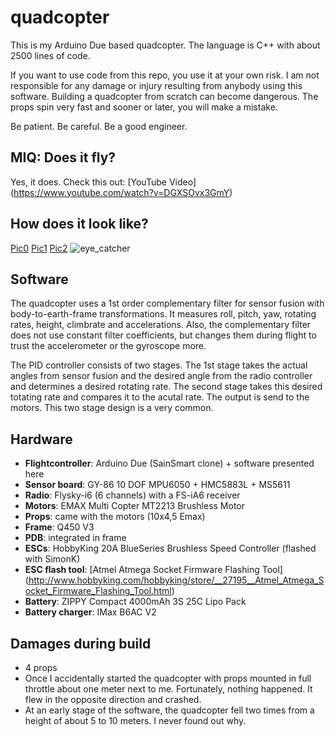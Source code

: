 # quadcopter
This is my Arduino Due based quadcopter. The language is C++ with about 2500 lines of code.

If you want to use code from this repo, you use it at your own risk. I am not responsible for any damage or injury resulting from anybody using this software. Building a quadcopter from scratch can become dangerous. The props spin very fast and sooner or later, you will make a mistake.

Be patient. Be careful. Be a good engineer.

## MIQ: Does it fly?
Yes, it does. Check this out: [YouTube Video] (https://www.youtube.com/watch?v=DGXSOvx3GmY)

## How does it look like?
[Pic0](https://cloud.githubusercontent.com/assets/20499620/17651703/e24e91ae-626c-11e6-9fed-11d581fa1a50.jpg)
[Pic1](https://cloud.githubusercontent.com/assets/20499620/17651707/ec92b8c0-626c-11e6-837b-2d71fa09c990.jpg)
[Pic2](https://cloud.githubusercontent.com/assets/20499620/17651710/f2587f4c-626c-11e6-8e57-1e0f6f156db3.jpg)
![eye_catcher](https://cloud.githubusercontent.com/assets/20499620/17651702/ddfb5e66-626c-11e6-9d9b-9204bb1c9ec1.jpg)

## Software
The quadcopter uses a 1st order complementary filter for sensor fusion with body-to-earth-frame transformations. It measures roll, pitch, yaw, rotating rates, height, climbrate and accelerations. Also, the complementary filter does not use constant filter coefficients, but changes them during flight to trust the accelerometer or the gyroscope more.

The PID controller consists of two stages. The 1st stage takes the actual angles from sensor fusion and the desired angle from the radio controller and determines a desired rotating rate. The second stage takes this desired totating rate and compares it to the acutal rate. The output is send to the motors. This two stage design is a very common.

## Hardware
- **Flightcontroller**: Arduino Due (SainSmart clone) + software presented here
- **Sensor board**: GY-86 10 DOF MPU6050 + HMC5883L + MS5611
- **Radio**: Flysky-i6 (6 channels) with a FS-iA6 receiver
- **Motors**: EMAX Multi Copter MT2213 Brushless Motor
- **Props**: came with the motors (10x4,5 Emax)
- **Frame**: Q450 V3
- **PDB**: integrated in frame
- **ESCs**: HobbyKing 20A BlueSeries Brushless Speed Controller (flashed with SimonK)
- **ESC flash tool**: [Atmel Atmega Socket Firmware Flashing Tool] (http://www.hobbyking.com/hobbyking/store/__27195__Atmel_Atmega_Socket_Firmware_Flashing_Tool.html)
- **Battery**: ZIPPY Compact 4000mAh 3S 25C Lipo Pack
- **Battery charger**: IMax B6AC V2

## Damages during build
- 4 props
- Once I accidentally started the quadcopter with props mounted in full throttle about one meter next to me. Fortunately, nothing happened. It flew in the opposite direction and crashed.
- At an early stage of the software, the quadcopter fell two times from a height of about 5 to 10 meters. I never found out why.
